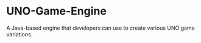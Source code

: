 # UNO-Game-Engine
A Java-based engine that developers can use to create various UNO game variations.
